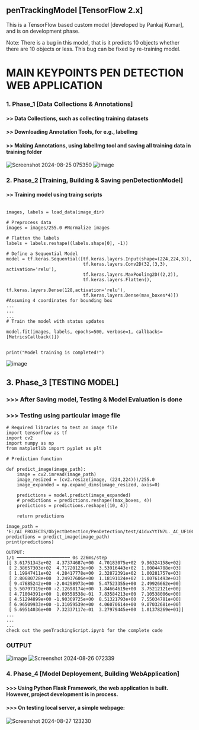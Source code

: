 ## penTrackingModel [TensorFlow 2.x]
This is a TensorFlow based custom model [developed by Pankaj Kumar], and is on development phase.

Note: There is a bug in this model, that is it predicts 10 objects whether there are 10 objects or less. This bug can be fixed by re-training model.

# MAIN KEYPOINTS PEN DETECTION WEB APPLICATION

### 1. Phase_1 [Data Collections & Annotations]
#### >> Data Collections, such as collecting training datasets
#### >> Downloading Annotation Tools, for e.g., labelImg 
#### >> Making Annotations, using labelImg tool and saving all training data in training folder
![Screenshot 2024-08-25 075350](https://github.com/user-attachments/assets/ce1c6937-2050-4732-a3ff-33e50c9e1d47)
![image](https://github.com/user-attachments/assets/a7557600-549d-4b70-a848-ceb6ca063a32)


### 2. Phase_2 [Training, Building & Saving penDetectionModel]
#### >> Training model using traing scripts
```# Load data

images, labels = load_data(image_dir)

# Preprocess data
images = images/255.0 #Normalize images

# Flatten the labels
labels = labels.reshape((labels.shape[0], -1))

# Define a Sequential Model
model = tf.keras.Sequential([tf.keras.layers.Input(shape=(224,224,3)),
                             tf.keras.layers.Conv2D(32,(3,3), activation='relu'),
                             tf.keras.layers.MaxPooling2D((2,2)),
                             tf.keras.layers.Flatten(),
                             tf.keras.layers.Dense(128,activation='relu'),
                             tf.keras.layers.Dense(max_boxes*4)]) #Assuming 4 coordinates for bounding box
...
...
...
# Train the model with status updates

model.fit(images, labels, epochs=500, verbose=1, callbacks=[MetricsCallback()])
    

print("Model training is completed!")
```
![image](https://github.com/user-attachments/assets/493b765a-78ea-4446-ada8-b8495c84af16)


## 3. Phase_3 [TESTING MODEL]
### >>> After Saving model, Testing & Model Evaluation is done
### >>> Testing using particular image file

```
# Required libraries to test an image file
import tensorflow as tf
import cv2
import numpy as np
from matplotlib import pyplot as plt
```

```
# Prediction function

def predict_image(image_path):
    image = cv2.imread(image_path)
    image_resized = (cv2.resize(image, (224,224)))/255.0
    image_expanded = np.expand_dims(image_resized, axis=0)

    predictions = model.predict(image_expanded)
    # predictions = predictions.reshape((max_boxes, 4))
    predictions = predictions.reshape((10, 4))

    return predictions
```

```
image_path = 'E:/AI_PROJECTS/ObjectDetection/PenDetection/test/41dvxYtTN7L._AC_UF1000,1000_QL80_FMwebp_.webp'
predictions = predict_image(image_path)
print(predictions)

OUTPUT:
1/1 ━━━━━━━━━━━━━━━━━━━━ 0s 226ms/step
[[ 3.61751343e+02  4.37374687e+00  4.70183075e+02  9.96324158e+02]
 [ 2.38657303e+02  4.71720123e+00  3.53916443e+02  1.00044708e+03]
 [ 1.19947411e+02  4.28417778e+00  2.32872391e+02  1.00281757e+03]
 [ 2.80680728e+00  3.24937606e+00  1.18191124e+02  1.00761493e+03]
 [ 9.47685242e+00 -2.04298973e+00  5.47523355e+00  2.49926662e+00]
 [ 5.50797319e+00 -2.12698174e+00  1.84664619e+00  3.75212121e+00]
 [ 4.71004391e+00  1.09558538e-01  7.83584213e+00  7.10538006e+00]
 [ 4.51294899e+00 -1.90369725e+00  8.51321793e+00  7.55034781e+00]
 [ 6.96509933e+00 -1.31059539e+00  4.06070614e+00  9.07032681e+00]
 [ 5.69514036e+00  7.32337117e-01  3.27979445e+00  1.01378269e+01]]
...
...
...
check out the penTrackingScript.ipynb for the complete code
```

### OUTPUT
![image](https://github.com/user-attachments/assets/daec24fd-ce12-4c99-ac0f-5df1990257e8)
![Screenshot 2024-08-26 072339](https://github.com/user-attachments/assets/a3da49e1-9948-47a5-9568-fd4066a3e529)

### 4. Phase_4 [Model Deployement, Building WebApplication]
#### >>> Using Python Flask Framework, the web application is built. However, project development is in process.
#### >>> On testing local server, a simple webpage:
![Screenshot 2024-08-27 123230](https://github.com/user-attachments/assets/35ba244d-d8fd-42ce-b738-8d86ea094f97)











